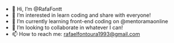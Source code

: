 - 👋 Hi, I’m @RafaFontt
- 👀 I’m interested in learn coding and share with everyone!
- 🌱 I’m currently learning front-end coding on @mentoramaonline
- 💞️ I’m looking to collaborate in whatever I can!
- 📫 How to reach me: rafaelfontoura1993@gmail.com

<!---
RafaFontt/RafaFontt is a ✨ special ✨ repository because its `README.md` (this file) appears on your GitHub profile.
You can click the Preview link to take a look at your changes.
--->
